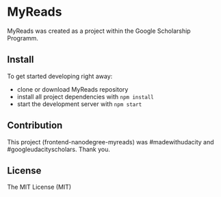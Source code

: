 # MyReads
MyReads was created as a project within the Google Scholarship Programm.

## Install
To get started developing right away:

* clone or download MyReads repository
* install all project dependencies with `npm install`
* start the development server with `npm start`

## Contribution
This project (frontend-nanodegree-myreads) was #madewithudacity and #googleudacityscholars. Thank you.

## License
The MIT License (MIT)

